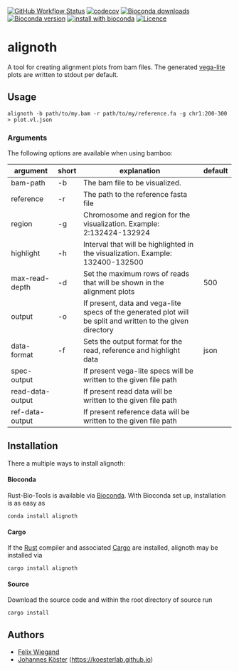 [![GitHub Workflow Status](https://img.shields.io/github/workflow/status/koesterlab/alignoth/CI)](https://github.com/koesterlab/alignoth/actions)
[![codecov](https://codecov.io/gh/koesterlab/alignoth/branch/main/graph/badge.svg?token=G751JNS6PU)](https://codecov.io/gh/koesterlab/alignoth)
[![Bioconda downloads](https://img.shields.io/conda/dn/bioconda/alignoth.svg?style=flat)](http://bioconda.github.io/recipes/alignoth/README.html)
[![Bioconda version](https://img.shields.io/conda/vn/bioconda/alignoth.svg?style=flat)](http://bioconda.github.io/recipes/alignoth/README.html)
[![install with bioconda](https://img.shields.io/badge/install%20with-bioconda-brightgreen.svg?style=flat)](http://bioconda.github.io/recipes/alignoth/README.html)
[![Licence](https://img.shields.io/conda/l/bioconda/alignoth.svg?style=flat)](http://bioconda.github.io/recipes/alignoth/README.html)

# alignoth

A tool for creating alignment plots from bam files. The generated [vega-lite](https://vega.github.io/vega-lite/) plots are written to stdout per default.

## Usage

```alignoth -b path/to/my.bam -r path/to/my/reference.fa -g chr1:200-300 > plot.vl.json```

### Arguments

The following options are available when using bamboo:

| argument         | short | explanation                                                                                                 | default |
|------------------|-------|-------------------------------------------------------------------------------------------------------------|---------|
| bam-path         | -b    | The bam file to be visualized.                                                                              |         |
| reference        | -r    | The path to the reference fasta file                                                                        |         |
| region           | -g    | Chromosome and region for the visualization. Example: 2:132424-132924                                       |         |
| highlight        | -h    | Interval that will be highlighted in the visualization. Example: 132400-132500                              |         |
| max-read-depth   | -d    | Set the maximum rows of reads that will be shown in the alignment plots                                     | 500     |
| output           | -o    | If present, data and vega-lite specs of the generated plot will be split and written to the given directory |         |
| data-format      | -f    | Sets the output format for the read, reference and highlight data                                           | json    |
| spec-output      |       | If present vega-lite specs will be written to the given file path                                           |         |
| read-data-output |       | If present read data will be written to the given file path                                                 |         |
| ref-data-output  |       | If present reference data will be written to the given file path                                            |         |

## Installation

There a multiple ways to install alignoth:

#### Bioconda

Rust-Bio-Tools is available via [Bioconda](https://bioconda.github.io).
With Bioconda set up, installation is as easy as

    conda install alignoth

#### Cargo

If the [Rust](https://www.rust-lang.org/tools/install) compiler and associated [Cargo](https://github.com/rust-lang/cargo/) are installed, alignoth may be installed via

    cargo install alignoth

#### Source

Download the source code and within the root directory of source run

    cargo install

## Authors

* [Felix Wiegand](https://github.com/fxwiegand)
* [Johannes Köster](https://github.com/johanneskoester) (https://koesterlab.github.io)
